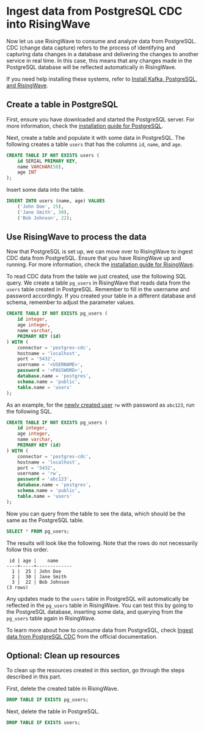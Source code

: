# Ingest data from PostgreSQL CDC into RisingWave

Now let us use RisingWave to consume and analyze data from PostgreSQL. CDC (change data capture) refers to the process of identifying and capturing data changes in a database and delivering the changes to another service in real time. In this case, this means that any changes made in the PostgreSQL database will be reflected automatically in RisingWave.

If you need help installing these systems, refer to [Install Kafka, PostgreSQL, and RisingWave](00-install-kafka-pg-rw.md).

## Create a table in PostgreSQL

First, ensure you have downloaded and started the PostgreSQL server. For more information, check the [installation guide for PostgreSQL](00-install-kafka-pg-rw.md#install-postgresql).

Next, create a table and populate it with some data in PostgreSQL. The following creates a table `users` that has the columns `id`, `name`, and `age`.

```sql
CREATE TABLE IF NOT EXISTS users (
    id SERIAL PRIMARY KEY,
    name VARCHAR(50),
    age INT
);
```

Insert some data into the table.

```sql
INSERT INTO users (name, age) VALUES
    ('John Doe', 25),
    ('Jane Smith', 30),
    ('Bob Johnson', 22);
```

## Use RisingWave to process the data

Now that PostgreSQL is set up, we can move over to RisingWave to ingest CDC data from PostgreSQL. Ensure that you have RisingWave up and running. For more information, check the [installation guide for RisingWave](00-install-kafka-pg-rw.md#install-risingwave).

To read CDC data from the table we just created, use the following SQL query. We create a table `pg_users` in RisingWave that reads data from the `users` table created in PostgreSQL. Remember to fill in the username and password accordingly. If you created your table in a different database and schema, remember to adjust the parameter values.

```sql
CREATE TABLE IF NOT EXISTS pg_users (
    id integer,
    age integer,
    name varchar,
    PRIMARY KEY (id)
) WITH (
    connector = 'postgres-cdc',
    hostname = 'localhost',
    port = '5432',
    username = '<USERNAME>',
    password = '<PASSWORD>',
    database.name = 'postgres',
    schema.name = 'public',
    table.name = 'users'
);
```

As an example, for the [newly created user](00-install-kafka-pg-rw.md#optional-create-a-database-user) `rw` with password as `abc123`, run the following SQL.
```sql
CREATE TABLE IF NOT EXISTS pg_users (
    id integer,
    age integer,
    name varchar,
    PRIMARY KEY (id)
) WITH (
    connector = 'postgres-cdc',
    hostname = 'localhost',
    port = '5432',
    username = 'rw',
    password = 'abc123',
    database.name = 'postgres',
    schema.name = 'public',
    table.name = 'users'
);
```

Now you can query from the table to see the data, which should be the same as the PostgreSQL table.

```sql
SELECT * FROM pg_users;
```

The results will look like the following. Note that the rows do not necessarily follow this order.

```terminal
 id | age |    name
----+-----+-------------
  1 |  25 | John Doe
  2 |  30 | Jane Smith
  3 |  22 | Bob Johnson
(3 rows)
```

Any updates made to the `users` table in PostgreSQL will automatically be reflected in the `pg_users` table in RisingWave. You can test this by going to the PostgreSQL database, inserting some data, and querying from the `pg_users` table again in RisingWave.

To learn more about how to consume data from PostgreSQL, check [Ingest data from PostgreSQL CDC](https://docs.risingwave.com/docs/current/ingest-from-postgres-cdc/) from the official documentation.

## Optional: Clean up resources
To clean up the resources created in this section, go through the steps described in this part.

First, delete the created table in RisingWave.

```sql
DROP TABLE IF EXISTS pg_users;
```

Next, delete the table in PostgreSQL.

```sql
DROP TABLE IF EXISTS users;
```
